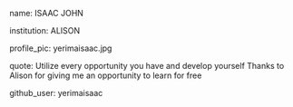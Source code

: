 name:  ISAAC JOHN

institution: ALISON

profile_pic: yerimaisaac.jpg

quote:   Utilize every opportunity you have and develop yourself Thanks to Alison for giving me an opportunity to learn for free

github_user: yerimaisaac
